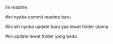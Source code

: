 Ini readme

#ini nyoba commit readme baru

#ini sih nyoba update baru yaa lewat folder utama

#ini update lewat folder yang beda